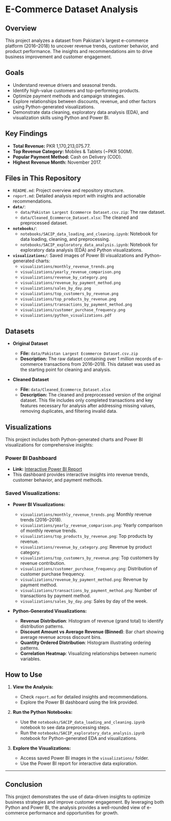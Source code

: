 # E-Commerce Dataset Analysis

## **Overview**
This project analyzes a dataset from Pakistan's largest e-commerce platform (2016–2018) to uncover revenue trends, customer behavior, and product performance. The insights and recommendations aim to drive business improvement and customer engagement.

## **Goals**
- Understand revenue drivers and seasonal trends.
- Identify high-value customers and top-performing products.
- Optimize payment methods and campaign strategies.
- Explore relationships between discounts, revenue, and other factors using Python-generated visualizations.
- Demonstrate data cleaning, exploratory data analysis (EDA), and visualization skills using Python and Power BI.

## **Key Findings**
- **Total Revenue:** PKR 1,170,213,075.77.
- **Top Revenue Category:** Mobiles & Tablets (~PKR 500M).
- **Popular Payment Method:** Cash on Delivery (COD).
- **Highest Revenue Month:** November 2017.

## **Files in This Repository**
- `README.md`: Project overview and repository structure.
- `report.md`: Detailed analysis report with insights and actionable recommendations.
- **`data/`**: 
  - `data/Pakistan Largest Ecommerce Dataset.csv.zip`: The raw dataset.
  - `data/Cleaned_Ecommerce_Dataset.xlsx`: The cleaned and preprocessed dataset.
- **`notebooks/`**: 
  - `notebooks/SACIP_data_loading_and_cleaning.ipynb`: Notebook for data loading, cleaning, and preprocessing.
  - `notebooks/SACIP_exploratory_data_analysis.ipynb`: Notebook for exploratory data analysis (EDA) and Python visualizations.
- **`visualizations/`**: Saved images of Power BI visualizations and Python-generated charts:
  - `visualizations/monthly_revenue_trends.png`
  - `visualizations/yearly_revenue_comparison.png`
  - `visualizations/revenue_by_category.png`
  - `visualizations/revenue_by_payment_method.png`
  - `visualizations/sales_by_day.png`
  - `visualizations/top_customers_by_revenue.png`
  - `visualizations/top_products_by_revenue.png`
  - `visualizations/transactions_by_payment_method.png`
  - `visualizations/customer_purchase_frequency.png`
  - `visualizations/python_visualizations.pdf`

## **Datasets**
- **Original Dataset**  
  - **File:** `data/Pakistan Largest Ecommerce Dataset.csv.zip`  
  - **Description:** The raw dataset containing over 1 million records of e-commerce transactions from 2016–2018. This dataset was used as the starting point for cleaning and analysis.  

- **Cleaned Dataset**  
  - **File:** `data/Cleaned_Ecommerce_Dataset.xlsx`  
  - **Description:** The cleaned and preprocessed version of the original dataset. This file includes only completed transactions and key features necessary for analysis after addressing missing values, removing duplicates, and filtering invalid data.

## **Visualizations**
This project includes both Python-generated charts and Power BI visualizations for comprehensive insights:

### **Power BI Dashboard**
- **Link:** [Interactive Power BI Report](https://app.powerbi.com/groups/me/reports/2d0ad03f-3a9f-47c1-857b-3e4c2ac9aa1a/59d50d94607e6d483c24?experience=power-bi)
- This dashboard provides interactive insights into revenue trends, customer behavior, and payment methods.

### **Saved Visualizations:**
- **Power BI Visualizations:**
  - `visualizations/monthly_revenue_trends.png`: Monthly revenue trends (2016–2018).
  - `visualizations/yearly_revenue_comparison.png`: Yearly comparison of monthly revenue trends.
  - `visualizations/top_products_by_revenue.png`: Top products by revenue.
  - `visualizations/revenue_by_category.png`: Revenue by product category.
  - `visualizations/top_customers_by_revenue.png`: Top customers by revenue contribution.
  - `visualizations/customer_purchase_frequency.png`: Distribution of customer purchase frequency.
  - `visualizations/revenue_by_payment_method.png`: Revenue by payment method.
  - `visualizations/transactions_by_payment_method.png`: Number of transactions by payment method.
  - `visualizations/sales_by_day.png`: Sales by day of the week.

- **Python-Generated Visualizations:**
  - **Revenue Distribution**: Histogram of revenue (grand total) to identify distribution patterns.
  - **Discount Amount vs Average Revenue (Binned)**: Bar chart showing average revenue across discount bins.
  - **Quantity Ordered Distribution**: Histogram illustrating ordering patterns.
  - **Correlation Heatmap**: Visualizing relationships between numeric variables.

## **How to Use**
1. **View the Analysis:**
   - Check `report.md` for detailed insights and recommendations.
   - Explore the Power BI dashboard using the link provided.

2. **Run the Python Notebooks:**
   - Use the `notebooks/SACIP_data_loading_and_cleaning.ipynb` notebook to see data preprocessing steps.
   - Run the `notebooks/SACIP_exploratory_data_analysis.ipynb` notebook for Python-generated EDA and visualizations.

3. **Explore the Visualizations:**
   - Access saved Power BI images in the `visualizations/` folder.
   - Use the Power BI report for interactive data exploration.

---

## **Conclusion**
This project demonstrates the use of data-driven insights to optimize business strategies and improve customer engagement. By leveraging both Python and Power BI, the analysis provides a well-rounded view of e-commerce performance and opportunities for growth.
